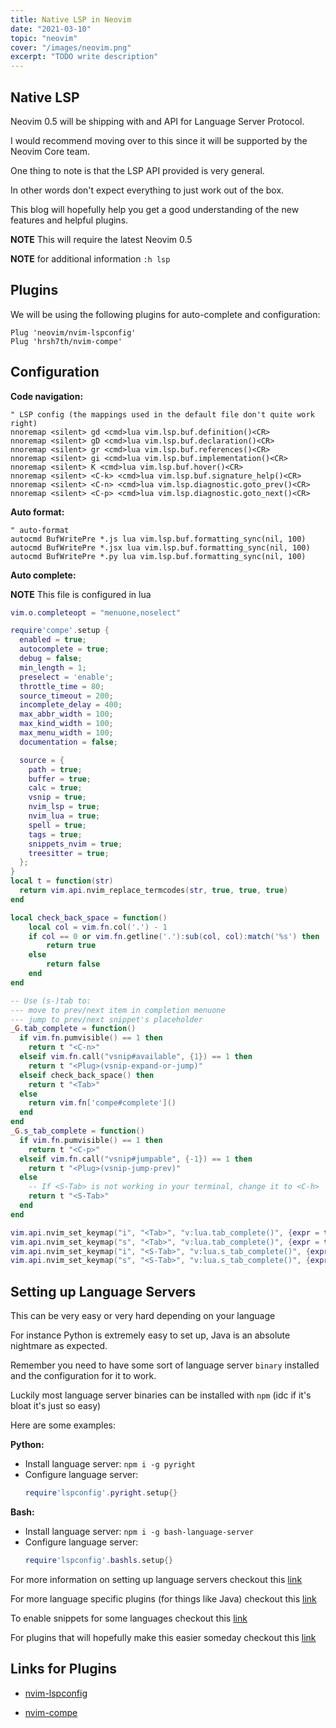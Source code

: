 ```yaml
---
title: Native LSP in Neovim
date: "2021-03-10"
topic: "neovim"
cover: "/images/neovim.png"
excerpt: "TODO write description"
---
```


## Native LSP 

Neovim 0.5 will be shipping with and API for Language Server Protocol.

I would recommend moving over to this since it will be supported by the Neovim Core team.

One thing to note is that the LSP API provided is very general.

In other words don't expect everything to just work out of the box.

This blog will hopefully help you get a good understanding of the new features and helpful plugins.

**NOTE** This will require the latest Neovim 0.5

**NOTE** for additional information `:h lsp`

## Plugins

We will be using the following plugins for auto-complete and configuration:

```
Plug 'neovim/nvim-lspconfig'
Plug 'hrsh7th/nvim-compe'
```

## Configuration

**Code navigation:**

```vim heading=lsp-config.vim
" LSP config (the mappings used in the default file don't quite work right)
nnoremap <silent> gd <cmd>lua vim.lsp.buf.definition()<CR>
nnoremap <silent> gD <cmd>lua vim.lsp.buf.declaration()<CR>
nnoremap <silent> gr <cmd>lua vim.lsp.buf.references()<CR>
nnoremap <silent> gi <cmd>lua vim.lsp.buf.implementation()<CR>
nnoremap <silent> K <cmd>lua vim.lsp.buf.hover()<CR>
nnoremap <silent> <C-k> <cmd>lua vim.lsp.buf.signature_help()<CR>
nnoremap <silent> <C-n> <cmd>lua vim.lsp.diagnostic.goto_prev()<CR>
nnoremap <silent> <C-p> <cmd>lua vim.lsp.diagnostic.goto_next()<CR>
```

**Auto format:**

```vim heading=lsp-config.vim
" auto-format
autocmd BufWritePre *.js lua vim.lsp.buf.formatting_sync(nil, 100)
autocmd BufWritePre *.jsx lua vim.lsp.buf.formatting_sync(nil, 100)
autocmd BufWritePre *.py lua vim.lsp.buf.formatting_sync(nil, 100)
```

**Auto complete:**

**NOTE** This file is configured in lua

```lua heading="compe-config.lua"
vim.o.completeopt = "menuone,noselect"

require'compe'.setup {
  enabled = true;
  autocomplete = true;
  debug = false;
  min_length = 1;
  preselect = 'enable';
  throttle_time = 80;
  source_timeout = 200;
  incomplete_delay = 400;
  max_abbr_width = 100;
  max_kind_width = 100;
  max_menu_width = 100;
  documentation = false;

  source = {
    path = true;
    buffer = true;
    calc = true;
    vsnip = true;
    nvim_lsp = true;
    nvim_lua = true;
    spell = true;
    tags = true;
    snippets_nvim = true;
    treesitter = true;
  };
}
local t = function(str)
  return vim.api.nvim_replace_termcodes(str, true, true, true)
end

local check_back_space = function()
    local col = vim.fn.col('.') - 1
    if col == 0 or vim.fn.getline('.'):sub(col, col):match('%s') then
        return true
    else
        return false
    end
end

-- Use (s-)tab to:
--- move to prev/next item in completion menuone
--- jump to prev/next snippet's placeholder
_G.tab_complete = function()
  if vim.fn.pumvisible() == 1 then
    return t "<C-n>"
  elseif vim.fn.call("vsnip#available", {1}) == 1 then
    return t "<Plug>(vsnip-expand-or-jump)"
  elseif check_back_space() then
    return t "<Tab>"
  else
    return vim.fn['compe#complete']()
  end
end
_G.s_tab_complete = function()
  if vim.fn.pumvisible() == 1 then
    return t "<C-p>"
  elseif vim.fn.call("vsnip#jumpable", {-1}) == 1 then
    return t "<Plug>(vsnip-jump-prev)"
  else
    -- If <S-Tab> is not working in your terminal, change it to <C-h>
    return t "<S-Tab>"
  end
end

vim.api.nvim_set_keymap("i", "<Tab>", "v:lua.tab_complete()", {expr = true})
vim.api.nvim_set_keymap("s", "<Tab>", "v:lua.tab_complete()", {expr = true})
vim.api.nvim_set_keymap("i", "<S-Tab>", "v:lua.s_tab_complete()", {expr = true})
vim.api.nvim_set_keymap("s", "<S-Tab>", "v:lua.s_tab_complete()", {expr = true})
```

## Setting up Language Servers

This can be very easy or very hard depending on your language

For instance Python is extremely easy to set up, Java is an absolute nightmare as expected.

Remember you need to have some sort of language server `binary` installed and the configuration for it to work. 

Luckily most language server binaries can be installed with `npm` (idc if it's bloat it's just so easy)

Here are some examples:

**Python:**

- Install language server: `npm i -g pyright`
- Configure language server:
    ```lua heading="python-lsp.lua" 
    require'lspconfig'.pyright.setup{}
    ```

**Bash:**

- Install language server: `npm i -g bash-language-server`
- Configure language server:
    ```lua heading="bash-lsp.lua"
    require'lspconfig'.bashls.setup{}
    ```

For more information on setting up language servers checkout this [link](https://github.com/neovim/nvim-lspconfig/blob/master/CONFIG.md)

For more language specific plugins (for things like Java) checkout this [link](https://github.com/neovim/nvim-lspconfig/wiki/Language-specific-plugins)

To enable snippets for some languages checkout this [link](https://github.com/neovim/nvim-lspconfig/wiki/Snippets-support)

For plugins that will hopefully make this easier someday checkout this [link](https://github.com/neovim/nvim-lspconfig/wiki/Installing-language-servers-automatically)

## Links for Plugins

- [nvim-lspconfig](https://github.com/neovim/nvim-lspconfig)

- [nvim-compe](https://github.com/hrsh7th/nvim-compe)
